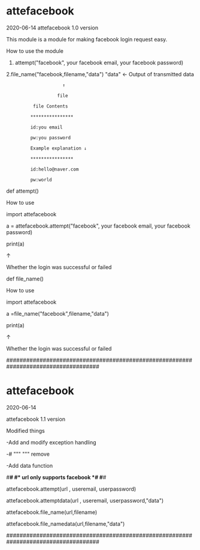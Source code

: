 # attefacebook
2020-06-14
attefacebook 1.0 version

This module is a module for making facebook login request easy.

How to use the module

1. attempt("facebook", your facebook email, your facebook password)

2.file_name("facebook,filename,"data") "data" <- Output of transmitted data

                         ↑
                         
                       file 
                       
              file Contents 
              
             ****************
             
             id:you email
              
             pw:you password
              
             Example explanation ↓
              
             ****************
             
             id:hello@naver.com
             
             pw:world
            
def attempt()

How to use

import attefacebook

a = attefacebook.attempt("facebook", your facebook email, your facebook password)

print(a)

↑

Whether the login was successful or failed


def file_name()

How to use

import attefacebook

a =file_name("facebook",filename,"data")

print(a)

↑

Whether the login was successful or failed


 ####################################################################################

# attefacebook
2020-06-14


attefacebook 1.1 version

Modified things

-Add and modify exception handling

-# """ """ remove

-Add data function

#********************************#
#*  url only supports facebook  *#
#********************************#
                     
                     
attefacebook.attempt(url , useremail, userpassword)

                         
                         
attefacebook.attemptdata(url , useremail, userpassword,"data")

                        
                        
attefacebook.file_name(url,filename)

                           
                           
attefacebook.file_namedata(url,filename,"data")

 
 
 ####################################################################################
 
 
 
 
 
 
 
 
 
 
